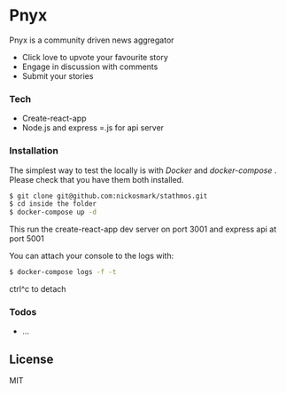 # Pnyx

Pnyx is a community driven news aggregator

  - Click love to upvote your favourite story
  - Engage in discussion with comments
  - Submit your stories

### Tech

* Create-react-app
* Node.js and express =.js for api server

### Installation

The simplest way to test the locally is with *Docker* and *docker-compose* . Please check that you have them both installed.

```sh
$ git clone git@github.com:nickosmark/stathmos.git
$ cd inside the folder
$ docker-compose up -d 
```
This run the create-react-app dev server on port 3001 and express api at port 5001

You can attach your console to the logs with: 
```sh
$ docker-compose logs -f -t
```
ctrl^c to detach

### Todos

 - ...


License
----

MIT


